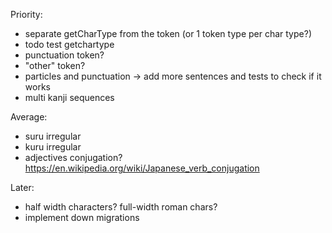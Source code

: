 Priority:
- separate getCharType from the token (or 1 token type per char type?)
- todo test getchartype
- punctuation token?
- "other" token?
- particles and punctuation -> add more sentences and tests to check if it works
- multi kanji sequences

Average:
- suru irregular
- kuru irregular
- adjectives conjugation? https://en.wikipedia.org/wiki/Japanese_verb_conjugation

Later:
- half width characters? full-width roman chars?
- implement down migrations
